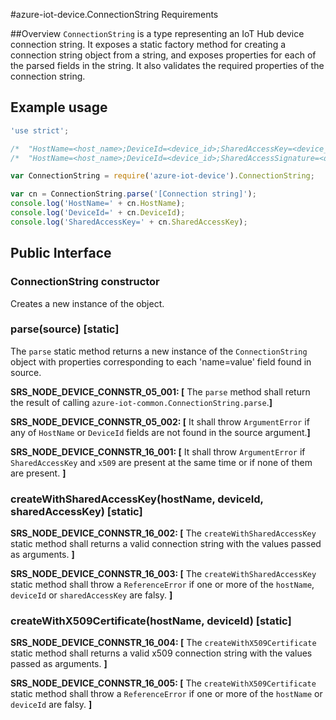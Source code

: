 #azure-iot-device.ConnectionString Requirements

##Overview
`ConnectionString` is a type representing an IoT Hub device connection string.  It exposes a static factory method for creating a connection string object from a string, and exposes properties for each of the parsed fields in the string.  It also validates the required properties of the connection string.

## Example usage
```js
'use strict';

/*  "HostName=<host_name>;DeviceId=<device_id>;SharedAccessKey=<device_key>"                */
/*  "HostName=<host_name>;DeviceId=<device_id>;SharedAccessSignature=<device_sas_token>"    */

var ConnectionString = require('azure-iot-device').ConnectionString;

var cn = ConnectionString.parse('[Connection string]');
console.log('HostName=' + cn.HostName);
console.log('DeviceId=' + cn.DeviceId);
console.log('SharedAccessKey=' + cn.SharedAccessKey);
```

## Public Interface
### ConnectionString constructor
Creates a new instance of the object.

### parse(source) [static]
The `parse` static method returns a new instance of the `ConnectionString` object with properties corresponding to each 'name=value' field found in source.

**SRS_NODE_DEVICE_CONNSTR_05_001: [** The `parse` method shall return the result of calling `azure-iot-common.ConnectionString.parse`.**]**

**SRS_NODE_DEVICE_CONNSTR_05_002: [** It shall throw `ArgumentError` if any of `HostName` or `DeviceId` fields are not found in the source argument.**]**

**SRS_NODE_DEVICE_CONNSTR_16_001: [** It shall throw `ArgumentError` if `SharedAccessKey` and `x509` are present at the same time or if none of them are present. **]**

### createWithSharedAccessKey(hostName, deviceId, sharedAccessKey) [static]

**SRS_NODE_DEVICE_CONNSTR_16_002: [** The `createWithSharedAccessKey` static method shall returns a valid connection string with the values passed as arguments. **]**

**SRS_NODE_DEVICE_CONNSTR_16_003: [** The `createWithSharedAccessKey` static method shall throw a `ReferenceError` if one or more of the `hostName`, `deviceId` or `sharedAccessKey` are falsy. **]**

### createWithX509Certificate(hostName, deviceId) [static]

**SRS_NODE_DEVICE_CONNSTR_16_004: [** The `createWithX509Certificate` static method shall returns a valid x509 connection string with the values passed as arguments. **]**

**SRS_NODE_DEVICE_CONNSTR_16_005: [** The `createWithX509Certificate` static method shall throw a `ReferenceError` if one or more of the `hostName` or `deviceId` are falsy. **]**